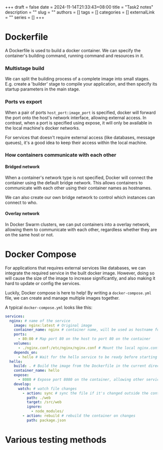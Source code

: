 +++ 
draft = false
date = 2024-11-14T21:33:43+08:00
title = "Task2 notes"
description = ""
slug = ""
authors = []
tags = []
categories = []
externalLink = ""
series = []
+++

# Dockerfile

A Dockerfile is used to build a docker container. We can specify the container's building command, running command and resources in it.

### Multistage build

We can split the building process of a complete image into small stages. E.g. create a 'builder' stage to compile your application, and then specify its startup parameters in the main stage.

### Ports vs export

When a pair of ports `host_port:image_port` is specified, docker will forward the port onto the host's network interface, allowing external access.
In contrast, when a port is specified using expose, it will only be available in the local machine's docker networks.

For services that doesn't require external access (like databases, message queues), it's a good idea to keep their access within the local machine. 

### How containers communicate with each other

#### Bridged network
When a container's network type is not specified, Docker will connect the container using the default bridge network. This allows containers to communicate with each other using their container names as hostnames.

We can also create our own bridge network to control which instances can connect to who.

#### Overlay network

In Docker Swarm clusters, we can put containers into a overlay network, allowing them to communicate with each other, regardless whether they are on the same host or not.

# Docker Compose

For applications that requires external services like databases, we can integrate the required service in the built docker image. However, doing so will cause the size of the image to increase significantly, and also making it hard to update or config the services.

Luckily, Docker compose is here to help! By writing a `docker-compose.yml` file, we can create and manage multiple images together.

A typical `docker-compose.yml` looks like this:
```yml
services:
  nginx: # name of the service
    image: nginx:latest # Original image
    container_name: nginx # container name, will be used as hostname for inter-container access
    ports:
      - 80:80 # Map port 80 on the host to port 80 on the container
    volumes:
      - ./nginx.conf:/etc/nginx/nginx.conf # Mount the local nginx.conf file to the container
    depends_on:
      - hello # Wait for the hello service to be ready before starting the nginx service
  hello:
    build: . # Build the image from the Dockerfile in the current directory
    container_name: hello
    expose:
      - 8080 # Expose port 8080 on the container, allowing other services to access it
	develop:
      watch: # watch file changes
        - action: sync # sync the file if it's changed outside the container
          path: ./web
          target: /src/web
          ignore:
            - node_modules/
        - action: rebuild # rebuild the container on changes
          path: package.json
```

# Various testing methods